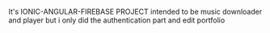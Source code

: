 It's IONIC-ANGULAR-FIREBASE PROJECT intended to be music downloader and player but i only did the authentication part and edit portfolio 
